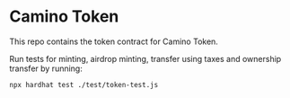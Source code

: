 # Camino Token

This repo contains the token contract for Camino Token. 

Run tests for minting, airdrop minting, transfer using taxes and ownership transfer by running:
```
npx hardhat test ./test/token-test.js
```